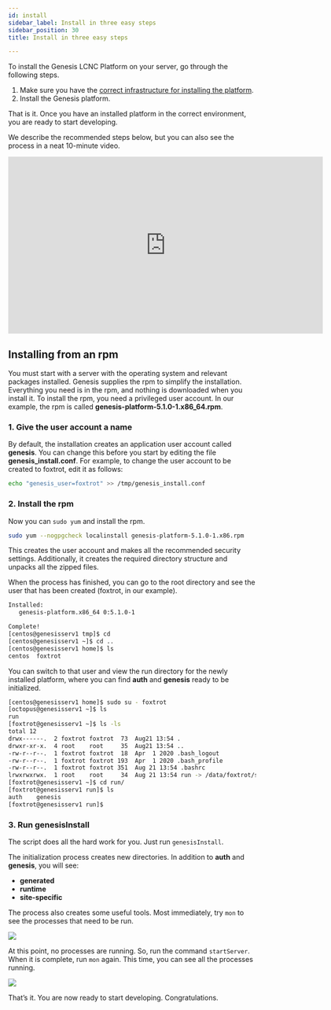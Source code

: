 ```yaml
---
id: install
sidebar_label: Install in three easy steps
sidebar_position: 30
title: Install in three easy steps

---
```

To install the Genesis LCNC Platform on your server, go through the following steps.

1. Make sure you have the [correct infrastructure for installing the platform](/getting-started/get-ready-to-develop/requirements/).
2. Install the Genesis platform.

That is it. Once you have an installed platform in the correct environment, you are ready to start developing.

We describe the recommended steps below, but you can also see the process in a neat 10-minute video.

<iframe src="https://player.vimeo.com/video/590505594?h=5a99336928" width="640" height="360" frameBorder="0" allow="autoplay; fullscreen; picture-in-picture" allowFullScreen></iframe>

## Installing from an rpm

You must start with a server with the operating system and relevant packages installed. Genesis supplies the rpm to simplify the installation. Everything you need is in the rpm, and nothing is downloaded when you install it.
To install the rpm, you need a privileged user account.
In our example, the rpm is called **genesis-platform-5.1.0-1.x86_64.rpm**.

### 1. Give the user account a name

By default, the installation creates an application user account called **genesis**. You can change this before you start by editing the file **genesis_install.conf**. For example, to change the user account to be created to foxtrot, edit it as follows:

```bash
echo "genesis_user=foxtrot" >> /tmp/genesis_install.conf
```

### 2. Install the rpm

Now you can `sudo yum` and install the rpm.

```bash
sudo yum --nogpgcheck localinstall genesis-platform-5.1.0-1.x86.rpm
```

This creates the user account and makes all the recommended security settings. Additionally, it creates the required directory structure and unpacks all the zipped files.

When the process has finished, you can go to the root directory and see the user that has been created (foxtrot, in our example).

```bash
Installed:
   genesis-platform.x86_64 0:5.1.0-1

Complete!
[centos@genesisserv1 tmp]$ cd
[centos@genesisserv1 ~]$ cd ..
[centos@genesisserv1 home]$ ls
centos  foxtrot
```


You can switch to that user and view the run directory for the newly installed platform, where you can find **auth** and **genesis** ready to be initialized.

```bash
[centos@genesisserv1 home]$ sudo su - foxtrot
[octopus@genesisserv1 ~]$ ls
run
[foxtrot@genesisserv1 ~]$ ls -ls
total 12
drwx------.  2 foxtrot foxtrot  73  Aug21 13:54 .
drwxr-xr-x.  4 root    root     35  Aug21 13:54 ..
-rw-r--r--.  1 foxtrot foxtrot  18  Apr  1 2020 .bash_logout
-rw-r--r--.  1 foxtrot foxtrot 193  Apr  1 2020 .bash_profile
-rw-r--r--.  1 foxtrot foxtrot 351  Aug 21 13:54 .bashrc
lrwxrwxrwx.  1 root    root     34  Aug 21 13:54 run -> /data/foxtrot/server/20210821/run/
[foxtrot@genesisserv1 ~]$ cd run/
[foxtrot@genesisserv1 run]$ ls
auth    genesis
[foxtrot@genesisserv1 run]$
```


### 3. Run genesisInstall

The script does all the hard work for you. Just run `genesisInstall`.

The initialization process creates new directories. In addition to **auth** and **genesis**, you will see:
* **generated**
* **runtime**
* **site-specific**

The process also creates some useful tools. Most immediately, try `mon` to see the processes that need to be run.

![](/img/joseph5-mon.png)

At this point, no processes are running. So, run the command `startServer`. When it is complete, run `mon` again. This time, you can see all the processes running.

![](/img/mon-processes-running.png)

That’s it. You are now ready to start developing. Congratulations.